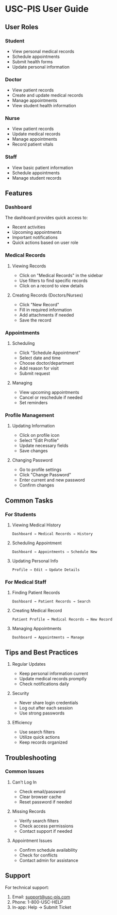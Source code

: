 # USC-PIS User Guide

## User Roles

### Student
- View personal medical records
- Schedule appointments
- Submit health forms
- Update personal information

### Doctor
- View patient records
- Create and update medical records
- Manage appointments
- View student health information

### Nurse
- View patient records
- Update medical records
- Manage appointments
- Record patient vitals

### Staff
- View basic patient information
- Schedule appointments
- Manage student records

## Features

### Dashboard

The dashboard provides quick access to:
- Recent activities
- Upcoming appointments
- Important notifications
- Quick actions based on user role

### Medical Records

1. Viewing Records
   - Click on "Medical Records" in the sidebar
   - Use filters to find specific records
   - Click on a record to view details

2. Creating Records (Doctors/Nurses)
   - Click "New Record"
   - Fill in required information
   - Add attachments if needed
   - Save the record

### Appointments

1. Scheduling
   - Click "Schedule Appointment"
   - Select date and time
   - Choose doctor/department
   - Add reason for visit
   - Submit request

2. Managing
   - View upcoming appointments
   - Cancel or reschedule if needed
   - Set reminders

### Profile Management

1. Updating Information
   - Click on profile icon
   - Select "Edit Profile"
   - Update necessary fields
   - Save changes

2. Changing Password
   - Go to profile settings
   - Click "Change Password"
   - Enter current and new password
   - Confirm changes

## Common Tasks

### For Students

1. Viewing Medical History
   ```
   Dashboard → Medical Records → History
   ```

2. Scheduling Appointment
   ```
   Dashboard → Appointments → Schedule New
   ```

3. Updating Personal Info
   ```
   Profile → Edit → Update Details
   ```

### For Medical Staff

1. Finding Patient Records
   ```
   Dashboard → Patient Records → Search
   ```

2. Creating Medical Record
   ```
   Patient Profile → Medical Records → New Record
   ```

3. Managing Appointments
   ```
   Dashboard → Appointments → Manage
   ```

## Tips and Best Practices

1. Regular Updates
   - Keep personal information current
   - Update medical records promptly
   - Check notifications daily

2. Security
   - Never share login credentials
   - Log out after each session
   - Use strong passwords

3. Efficiency
   - Use search filters
   - Utilize quick actions
   - Keep records organized

## Troubleshooting

### Common Issues

1. Can't Log In
   - Check email/password
   - Clear browser cache
   - Reset password if needed

2. Missing Records
   - Verify search filters
   - Check access permissions
   - Contact support if needed

3. Appointment Issues
   - Confirm schedule availability
   - Check for conflicts
   - Contact admin for assistance

## Support

For technical support:
1. Email: support@usc-pis.com
2. Phone: 1-800-USC-HELP
3. In-app: Help → Submit Ticket 